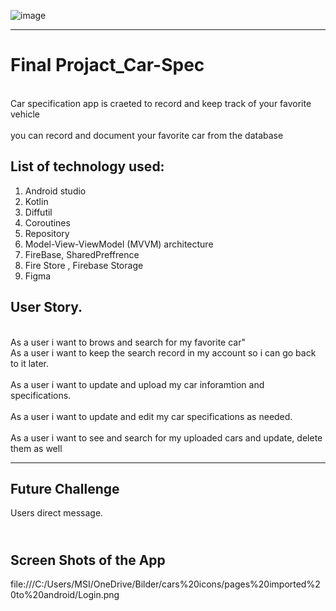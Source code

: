 ![image](https://user-images.githubusercontent.com/91452385/140163605-bc905803-1b3d-43ac-b406-2244fd5d7218.png)

________________________________________________________________________________________________________________
# Final Projact_Car-Spec
<br> Car specification app is craeted to record and keep track of your favorite vehicle <br>
<br> you can record and document your favorite car from the database<br>



## List of technology used:
1. Android studio
2. Kotlin
3. Diffutil 
4. Coroutines
5. Repository
6. Model-View-ViewModel (MVVM) architecture
7. FireBase, SharedPreffrence 
8. Fire Store , Firebase Storage
9. Figma


## User Story.
<br> As a user i want to brows and search for my favorite car"
<br> As a user i want to keep the search record in my account so i can go back to it later. <br> 
<br> As a user i want to update and upload my car inforamtion and specifications. <br>
<br> As a user i want to update and edit my car specifications as needed. <br>
<br> As a user i want to see and search for my uploaded cars and update, delete them as well <br>

____________________________________________________________________________________________________________________

## Future Challenge
Users direct message.

## <br> Screen Shots of the App <br>
file:///C:/Users/MSI/OneDrive/Bilder/cars%20icons/pages%20imported%20to%20android/Login.png


